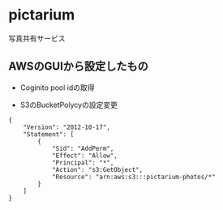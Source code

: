 # pictarium

写真共有サービス

## AWSのGUIから設定したもの

- Coginito pool idの取得

- S3のBucketPolycyの設定変更

```
{
    "Version": "2012-10-17",
    "Statement": [
        {
            "Sid": "AddPerm",
            "Effect": "Allow",
            "Principal": "*",
            "Action": "s3:GetObject",
            "Resource": "arn:aws:s3:::pictarium-photos/*"
        }
    ]
}
```
